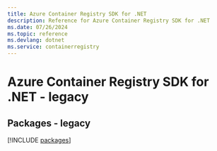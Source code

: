 ```yaml
---
title: Azure Container Registry SDK for .NET
description: Reference for Azure Container Registry SDK for .NET
ms.date: 07/26/2024
ms.topic: reference
ms.devlang: dotnet
ms.service: containerregistry
---
```

# Azure Container Registry SDK for .NET - legacy
## Packages - legacy
[!INCLUDE [packages](container-registry-index.md)]